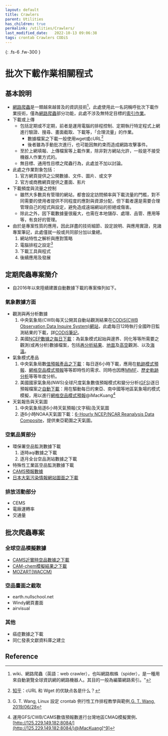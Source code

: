 ```yaml
---
layout: default
title: Crawlers
parent: Utilities
has_children: true
permalink: /utilities/Crawlers/
last_modified_date:   2022-10-13 09:06:38
tags: crontab Crawlers CODiS
---
```


{: .fs-6 .fw-300 }

# 批次下載作業相關程式

## 基本說明

- [網路爬蟲][crawler]是一類越來越普及的資訊技術[^1]，此處使用此一名詞稱呼批次下載作業技術，僅為[網路爬蟲][crawler]部分功能，此處不涉及無特定目標的[索引作業](https://en.wikipedia.org/wiki/Search_engine_indexing)。
- 下載或上傳
  - 包括定期或不定期，前者是運用電腦的排程控制、定期執行特定程式上網進行驗證、搜尋、畫面截取、下載等，「合理流量」的作業。
    - 數據檔案之下載一般使用wget或cURL[^4]
    - 後者雖為手動批次進行，也可能因無約束而造成網路攻擊事件。
  - 至於上網填報、上傳檔案等上載作業，除非對方網站允許，一般是不接受機器人作業方式的。
  - 無目標、通用性目標之爬蟲行為，此處並不加以討論。
- 此處之作業對象包括：
  1. 官方網頁提供之公開數據、文件、圖片、或文字
  2. 官方或商務網頁提供之畫面、影片
- 下載頻度與流量之控制
  - 雖然大多數具有管理的網站，都會設定訪問頻率與下載流量的門檻，對不同需要的使用者提供不同程度的應對與資源分配，但下載者還是需要合理管理自己的程式與設定，避免造成遠端網站的拒絕或傷害。
  - 除此之外，因下載數據量很龐大，也需在本地儲存、處理、品管、應用等等，有良好的管理。
- 由於是專案性質的應用，因此詳盡的技術細節、設定說明、與應用實證，見諸專案筆記，此處僅就一般或共同部分加以彙總。
  1. 網站特性之解析與應對策略
  2. 電腦排程之設定[^3]
  3. 下載工具與程式
  4. 後續應用及發展

## 定期爬蟲專案簡介

- 自2016年以來陸續建置自動數據下載的專案條列如下。

### 氣象數據方面

- 觀測與再分析數據
  1. 中央氣象局(CWB)每天公開其自動站觀測結果在[CODiS(CWB Observation Data Inquire System)網站](https://e-service.cwb.gov.tw/HistoryDataQuery/)，此處每日12時執行全國昨日監測結果的下載，詳[CODiS筆記](../../wind_models/CODiS/codis.md)。
  2. 美國[NCEP數據之每日下載](../../wind_models/NCEP/NCEP.md)：為氣象模式起始與邊界、同化等等所需要之觀測(或再分析)數據檔案，包括[再分析結果](../../wind_models/NCEP/ff.py.md)、[地面](../../wind_models/NCEP/ss.py.md)及[高空](../../wind_models/NCEP/uu.py.md)觀測、以及[海溫](../../wind_models/SST.md)。
- 氣象模式產品
  1. 中央氣象局數[值預報產品之下載](../../wind_models/cwbWRF_3Km/1.get_M-A0064.md)：每日逐6小時下載，應用在[軌跡模式預報](https://sinotec2.github.io/cpuff_forecast/)、[網格空品模式預報](../../GridModels/ForecastSystem/10.fcst.cs.md)等等即時性的需求、同時也因應[MMIF](../../PlumeModels/ME_pathways/mmif_caas.md)、[歷史軌跡分析](../../TrajModels/btraj_WRFnests/traj3Dnew.md)等等年度分析。  
  2. 美國國家氣象局(NWS)全球尺度氣象數值預報模式和變分分析([GFS](https://en.wikipedia.org/wiki/Global_Forecast_System))逐日預報檔案之[自動下載](../../wind_models/GFS/2.GFS2WRF.md)：用在驅動每日的東亞、南中國等地區氣象場的模式模擬，用以進行[網格空品模式預報][fcst]@iMacKuang[^2]
- 天氣報告與天氣圖
  1. 中央氣象局逐6小時天氣預報(文字稿)及天氣圖
  2. 逐6小時NOAA天氣圖下載：[6-Hourly NCEP/NCAR Reanalysis Data Composite](https://psl.noaa.gov/data/composites/hour/)，提供東亞範圍之天氣圖。

### 空氣品質部分

- 環保署空品監測數據下載
  1. 逐時aqi數據之下載
  1. 逐月全台空品測站數據之下載
- 特殊性工業區空品監測數據下載
- [CAMS預報數據](../Graphics/earth/wind_ozone.md)
- [日本大氣污染情報網站圖面之下載](../../AQana/RegAQ/pm25.jp.md)

### 排放活動部分

- CEMS
- 電廠運轉率
- 交通量

## 批次爬蟲專案

### 全球空品模擬數據

- [CAMS近實時空品數據之下載](../../AQana/GAQuality/ECMWF_NRT/1.NRTdownload.md)
- [CAM-chem模擬結果之下載](../../AQana/GAQuality/NCAR_ACOM/CAM-chem.md)
- [MOZART(WACCM)](../../AQana/GAQuality/MOZART.md)

### 空品畫面之截取

- earth.nullschool.net
- Windy網頁畫面
- airvisual

### 其他

- 癌症數據之下載
- 同仁發表文獻資料庫之建立

## Reference

[^1]: wiki、網路爬蟲（英語：web crawler），也叫網路蜘蛛（spider），是一種用來自動瀏覽全球資訊網的網路機器人。其目的一般為編纂網路索引。"
[^2]: 運用GFS/CWB/CAMS數值預報數進行台灣地區CMAQ模擬實例、[http://125.229.149.182:8084/](http://125.229.149.182:8084/)@iMacKuang[^9]
[^3]: G. T. Wang, Linux 設定 crontab 例行性工作排程教學與範例,[G. T. Wang, 2019/06/28](https://blog.gtwang.org/linux/linux-crontab-cron-job-tutorial-and-examples/)
[^4]: [知乎](https://www.zhihu.com/question/19598302)：cURL 和 Wget 的优缺点各是什么？
[^9]: 125.229.149.182為Hinet給定，如遇機房更新或系統因素，將不會保留。敬請逕洽作者：sinotec2@gmail.com.

[crawler]: <http://200.200.12.191/?c=SinoTech&m=load_one&r=hour&s=by%20name&hc=4&mc=2> "網路爬蟲（英語：web crawler），也叫網路蜘蛛（spider），是一種用來自動瀏覽全球資訊網的網路機器人。其目的一般為編纂網路索引。"
[fcst]: <http://125.229.149.182:8084/> "運用GFS/CWB/CAMS數值預報數進行台灣地區CMAQ模擬實例"
[crontab]: <https://blog.gtwang.org/linux/linux-crontab-cron-job-tutorial-and-examples/> "G. T. Wang, Linux 設定 crontab 例行性工作排程教學與範例,G. T. Wang, 2019/06/28"
[w_c]: <https://www.zhihu.com/question/19598302> "知乎：cURL 和 Wget 的优缺点各是什么？"